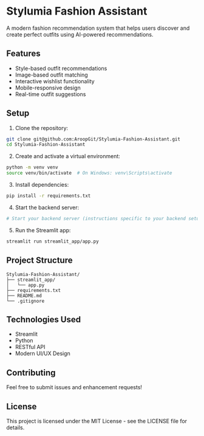# Stylumia Fashion Assistant

A modern fashion recommendation system that helps users discover and create perfect outfits using AI-powered recommendations.

## Features

- Style-based outfit recommendations
- Image-based outfit matching
- Interactive wishlist functionality
- Mobile-responsive design
- Real-time outfit suggestions

## Setup

1. Clone the repository:
```bash
git clone git@github.com:AroopGit/Stylumia-Fashion-Assistant.git
cd Stylumia-Fashion-Assistant
```

2. Create and activate a virtual environment:
```bash
python -m venv venv
source venv/bin/activate  # On Windows: venv\Scripts\activate
```

3. Install dependencies:
```bash
pip install -r requirements.txt
```

4. Start the backend server:
```bash
# Start your backend server (instructions specific to your backend setup)
```

5. Run the Streamlit app:
```bash
streamlit run streamlit_app/app.py
```

## Project Structure

```
Stylumia-Fashion-Assistant/
├── streamlit_app/
│   └── app.py
├── requirements.txt
├── README.md
└── .gitignore
```

## Technologies Used

- Streamlit
- Python
- RESTful API
- Modern UI/UX Design

## Contributing

Feel free to submit issues and enhancement requests!

## License

This project is licensed under the MIT License - see the LICENSE file for details. 